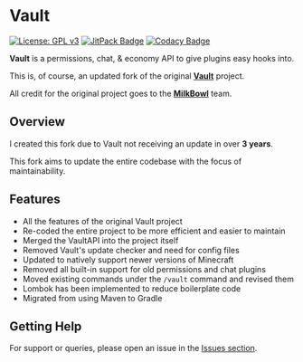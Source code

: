 # Vault

[![License: GPL v3](https://img.shields.io/badge/License-GPLv3-blue.svg)](https://www.gnu.org/licenses/gpl-3.0)
[![JitPack Badge](https://jitpack.io/v/Foulest/Vault.svg)](https://jitpack.io/#Foulest/Vault)
[![Codacy Badge](https://app.codacy.com/project/badge/Grade/08549e809046466f94a7f36663125529)](https://app.codacy.com/gh/Foulest/Vault/dashboard)

**Vault** is a permissions, chat, & economy API to give plugins easy hooks into.

This is, of course, an updated fork of the original **[Vault](https://github.com/milkbowl/Vault)** project.

All credit for the original project goes to the **[MilkBowl](https://github.com/MilkBowl)** team.

## Overview

I created this fork due to Vault not receiving an update in over **3 years**.

This fork aims to update the entire codebase with the focus of maintainability.

## Features

- All the features of the original Vault project
- Re-coded the entire project to be more efficient and easier to maintain
- Merged the VaultAPI into the project itself
- Removed Vault's update checker and need for config files
- Updated to natively support newer versions of Minecraft
- Removed all built-in support for old permissions and chat plugins
- Moved existing commands under the `/vault` command and revised them
- Lombok has been implemented to reduce boilerplate code
- Migrated from using Maven to Gradle

## Getting Help

For support or queries, please open an issue in the [Issues section](https://github.com/Foulest/Vault/issues).
